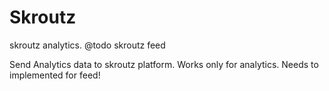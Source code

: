 # Skroutz
skroutz analytics. @todo skroutz feed

Send Analytics data to skroutz platform. Works only for analytics. Needs to implemented for feed!
